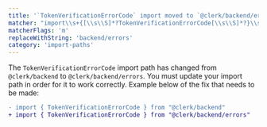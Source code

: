 ```yaml
---
title: '`TokenVerificationErrorCode` import moved to `@clerk/backend/errors`'
matcher: "import\\s+{[\\s\\S]*?TokenVerificationErrorCode[\\s\\S]*?}\\s+from\\s+['\"]@clerk\\/(backend)(?!\/errors)['\"]"
matcherFlags: 'm'
replaceWithString: 'backend/errors'
category: 'import-paths'
---
```


The `TokenVerificationErrorCode` import path has changed from `@clerk/backend` to `@clerk/backend/errors`. You must update your import path in order for it to work correctly. Example below of the fix that needs to be made:

```diff
- import { TokenVerificationErrorCode } from "@clerk/backend"
+ import { TokenVerificationErrorCode } from "@clerk/backend/errors"
```
